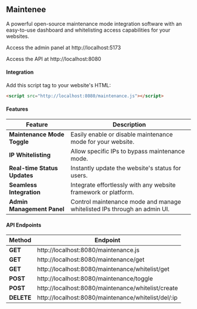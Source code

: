 ## Maintenee
A powerful open-source maintenance mode integration software with an easy-to-use dashboard and whitelisting access capabilities for your websites. 

Access the admin panel at http://localhost:5173

Access the API at http://localhost:8080

#### Integration
Add this script tag to your website's HTML:
```html
<script src="http://localhost:8080/maintenance.js"></script>
```

#### Features
| Feature                       | Description                                                                 |
|-------------------------------|-----------------------------------------------------------------------------|
| **Maintenance Mode Toggle**   | Easily enable or disable maintenance mode for your website.                |
| **IP Whitelisting**           | Allow specific IPs to bypass maintenance mode.                             |
| **Real-time Status Updates**  | Instantly update the website's status for users.                           |
| **Seamless Integration**      | Integrate effortlessly with any website framework or platform.             |
| **Admin Management Panel**    | Control maintenance mode and manage whitelisted IPs through an admin UI.   |

#### API Endpoints
| Method                        | Endpoint                                                                    |
|-------------------------------|-----------------------------------------------------------------------------|
| **GET**                       | http://localhost:8080/maintenance.js                                       |
| **GET**                       | http://localhost:8080/maintenance/get                                      |
| **GET**                       | http://localhost:8080/maintenance/whitelist/get                            |
| **POST**                      | http://localhost:8080/maintenance/toggle                                   |
| **POST**                      | http://localhost:8080/maintenance/whitelist/create                         |
| **DELETE**                    | http://localhost:8080/maintenance/whitelist/del/:ip                        |